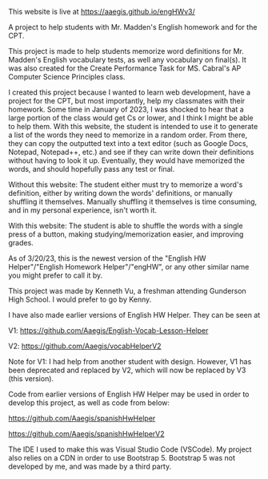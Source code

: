 This website is live at https://aaegis.github.io/engHWv3/

A project to help students with Mr. Madden's English homework and for the CPT.

This project is made to help students memorize word definitions for Mr. Madden's English vocabulary tests, as well any vocabulary on final(s). It was also created for the Create Performance Task for MS. Cabral's AP Computer Science Principles class.

I created this project because I wanted to learn web development, have a project for the CPT, but most importantly, help my classmates with their homework. Some time in January of 2023, I was shocked to hear that a large portion of the class would get Cs or lower, and I think I might be able to help them. With this website, the student is intended to use it to generate a list of the words they need to memorize in a random order. From there, they can copy
the outputted text into a text editor (such as Google Docs, Notepad, Notepad++, etc.) and see if they can write down
their definitions without having to look it up. Eventually, they would have memorized the words, and should hopefully
pass any test or final.

Without this website: The student either must try to memorize a word's definition, either by writing down the words'
definitions, or manually shuffling it themselves. Manually shuffling it themselves is time consuming, and in my
personal experience, isn't worth it.

With this website: The student is able to shuffle the words with a single press of a button, making studying/memorization easier, and improving grades.



As of 3/20/23, this is the newest version of the "English HW Helper"/"English Homework Helper"/"engHW", or any other similar name you might prefer to call it by.

This project was made by Kenneth Vu, a freshman attending Gunderson High School. I would prefer to go by Kenny.

I have also made earlier versions of English HW Helper. They can be seen at

V1: https://github.com/Aaegis/English-Vocab-Lesson-Helper

V2: https://github.com/Aaegis/vocabHelperV2

Note for V1: I had help from another student with design. However, V1 has been deprecated and replaced by V2, which will now be replaced by V3 (this version).

Code from earlier versions of English HW Helper may be used in order to develop this project, as well as code from below:

https://github.com/Aaegis/spanishHwHelper

https://github.com/Aaegis/spanishHwHelperV2

The IDE I used to make this was Visual Studio Code (VSCode). My project also relies on a CDN in order to use Bootstrap 5. Bootstrap 5 was not developed by me, and was made by a third party.